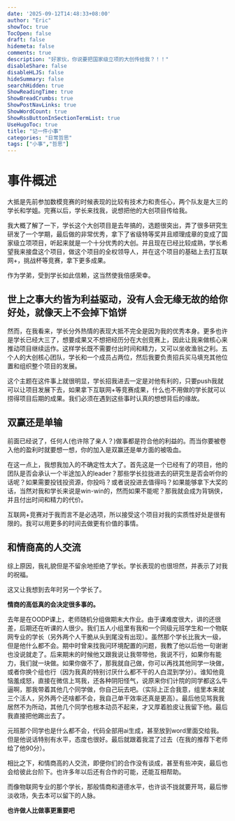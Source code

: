 ```yaml
---
date: '2025-09-12T14:48:33+08:00'
author: "Eric"
showToc: true
TocOpen: false
draft: false
hidemeta: false
comments: true
description: "好家伙，你说要把国家级立项的大创传给我？！！"
disableShare: false
disableHLJS: false
hideSummary: false
searchHidden: true
ShowReadingTime: true
ShowBreadCrumbs: true
ShowPostNavLinks: true
ShowWordCount: true
ShowRssButtonInSectionTermList: true
UseHugoToc: true
title: "记一件小事"
categories: "日常哲思"
tags: ["小事","哲思"]
---
```


# 事件概述

大抵是先前参加数模竞赛的时候表现的比较有技术力和责任心，两个队友是大三的学长和学姐。完赛以后，学长来找我，说想把他的大创项目传给我。

我大概了解了一下，学长这个大创项目是去年搞的，选题很突出，弄了很多研究生研发了一个学期，最后做的非常优秀，拿下了省级特等奖并且顺理成章的变成了国家级立项项目，听起来就是一个十分优秀的大创。并且现在已经比较成熟，学长希望我来接盘这个项目，做这个项目的全权领导人，并在这个项目的基础上去打互联网+，挑战杯等竞赛，拿下更多成果。

作为学弟，受到学长如此信赖，这当然使我倍感荣幸。

## 世上之事大约皆为利益驱动，没有人会无缘无故的给你好处，就像天上不会掉下馅饼

然而，在我看来，学长分外热情的表现大抵不完全是因为我的优秀本身。更多也许是学长已经大三了，想要成果又不想把经历分在大创竞赛上，因此让我来做核心来推动项目继续运作。这样学长既不需要付出时间和精力，又可以坐收渔翁之利。五个人的大创核心团队，学长和一个成员占两位，然后我要负责招兵买马填充其他位置和组织整个项目的发展。

这个主题在这件事上就很明显，学长招我进去一定是对他有利的，只要push我就可以让项目发展下去，如果拿下互联网+等竞赛成果，什么也不用做的学长就可以捞得项目后期的成果。我们必须在遇到这些事时认真的想想背后的缘故。

## 双赢还是单输

前面已经说了，任何人(也许除了亲人？)做事都是符合他的利益的。而当你要被卷入他的盈利时就要想一想，你的加入是双赢还是单方面的被吸血。

在这一点上，我想我加入的不确定性太大了。首先这是一个已经有了的项目，他的团队是否会承认一个半途加入的leader？那些学长拉拢进去的研究生是否会听你的话呢？如果需要投钱投资源，你投吗？或者说投进去值得吗？如果能够拿下大奖的话，当然对我和学长来说是win-win的，然而如果不能呢？那我就会成为背锅侠，并且付出时间和精力的代价。

互联网+竞赛对于我而言不是必选项，所以接受这个项目对我的实质性好处是很有限的。我可以用更多的时间去做更有价值的事情。

## 和情商高的人交流

综上原因，我礼貌但是不留余地拒绝了学长。学长表现的也很坦然，并表示了对我的祝福。

这又让我想到去年时另一个学长了。

**情商的高低真的会决定很多事的。**

去年是在OODP课上，老师随机分组做期末大作业。由于课难度很大，讲的还很差，后期还在听课的人很少。我们五人小组里有我和一个同级元班学生和一个物联网专业的学长（另外两个人干脆从头到尾没有出现）。虽然那个学长比我大一级，但是他什么都不会。期中时曾来找我问环境配置的问题，我教了他以后他一句谢谢也没说就走了。后来期末的时候他又跟我说让我带带他，我说不行，如果你有能力，我们就一块做。如果你做不了，那我就自己做，你可以再找其他同学一块做，或者你换个组也行（因为我真的特别讨厌什么都不干的人白混到学分）。谁知他竟恼羞成怒，直接在微信上骂我，还各种阴阳怪气，说原来你们计院的同学都这么牛逼啊，那我带着其他几个同学做，你自己玩去吧。（实际上正合我意，组里本来就三个活人，另外两个还啥都不会，我自己单干效率还真是更高）。最后他见骂我我居然不为所动，其他几个同学也根本动员不起来，才又厚着脸皮让我留下他。最后我直接把他踢出去了。

元班那个同学也是什么都不会，代码全部用ai生成，甚至放到word里面交给我。但是他说话特别有水平，态度也很好。最后就跟着我混了过去（在我的推荐下老师给了他90分）。

相比之下，和情商高的人交流，即便你们的合作没有谈成，甚至有些冲突，最后也会给彼此台阶下。也许多年以后还有合作的可能，还能互相帮助。

而像物联网专业的那个学长，那般情商和道德水平，也许谈不拢就要开骂，最后惨淡收场，失去本可以留下的人脉。

**也许做人比做事更重要吧**
